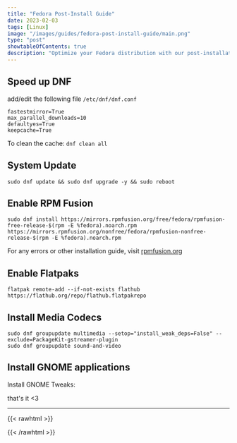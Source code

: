 ```yaml
---
title: "Fedora Post-Install Guide"
date: 2023-02-03
tags: [Linux]
image: "/images/guides/fedora-post-install-guide/main.png"
type: "post"
showtableOfContents: true
description: "Optimize your Fedora distribution with our post-installation guide. Follow our tips to maximize your experience."
---
```


## Speed up DNF 
add/edit the following file `/etc/dnf/dnf.conf`
```
fastestmirror=True
max_parallel_downloads=10
defaultyes=True
keepcache=True
```
To clean the cache: `dnf clean all`

## System Update
```
sudo dnf update && sudo dnf upgrade -y && sudo reboot
```

## Enable RPM Fusion
```
sudo dnf install https://mirrors.rpmfusion.org/free/fedora/rpmfusion-free-release-$(rpm -E %fedora).noarch.rpm https://mirrors.rpmfusion.org/nonfree/fedora/rpmfusion-nonfree-release-$(rpm -E %fedora).noarch.rpm
``` 

For any errors or other installation guide, visit [rpmfusion.org](https://rpmfusion.org/Configuration)

## Enable Flatpaks 
```
flatpak remote-add --if-not-exists flathub https://flathub.org/repo/flathub.flatpakrepo
```

## Install Media Codecs 
```
sudo dnf groupupdate multimedia --setop="install_weak_deps=False" --exclude=PackageKit-gstreamer-plugin
sudo dnf groupupdate sound-and-video
```

## Install GNOME applications 
Install GNOME Tweaks: 


that's it <3

----

{{< rawhtml >}} 
<script src="https://utteranc.es/client.js"
        repo="mansoorbarri/website"
        issue-term="title"
        theme="github-dark"
        crossorigin="anonymous"
        async>
</script>
{{< /rawhtml >}}